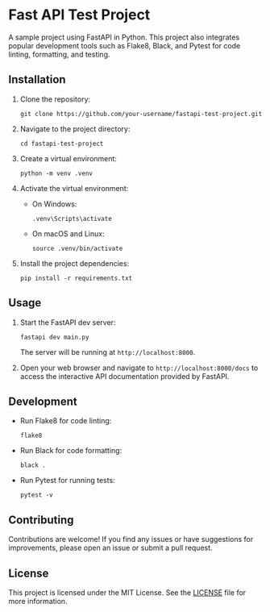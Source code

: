 # Fast API Test Project

A sample project using FastAPI in Python. This project also integrates popular development tools such as Flake8, Black, and Pytest for code linting, formatting, and testing.

## Installation

1. Clone the repository:

    ```shell
    git clone https://github.com/your-username/fastapi-test-project.git
    ```

2. Navigate to the project directory:

    ```shell
    cd fastapi-test-project
    ```

3. Create a virtual environment:

    ```shell
    python -m venv .venv
    ```

4. Activate the virtual environment:

    - On Windows:

        ```shell
        .venv\Scripts\activate
        ```

    - On macOS and Linux:

        ```shell
        source .venv/bin/activate
        ```

5. Install the project dependencies:

    ```shell
    pip install -r requirements.txt
    ```

## Usage

1. Start the FastAPI dev server:

    ```shell
    fastapi dev main.py
    ```

    The server will be running at `http://localhost:8000`.

2. Open your web browser and navigate to `http://localhost:8000/docs` to access the interactive API documentation provided by FastAPI.

## Development

-   Run Flake8 for code linting:

    ```shell
    flake8
    ```

-   Run Black for code formatting:

    ```shell
    black .
    ```

-   Run Pytest for running tests:

    ```shell
    pytest -v
    ```

## Contributing

Contributions are welcome! If you find any issues or have suggestions for improvements, please open an issue or submit a pull request.

## License

This project is licensed under the MIT License. See the [LICENSE](LICENSE) file for more information.
